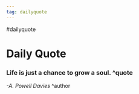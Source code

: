 ```yaml
---
tag: dailyquote
---
```


#dailyquote

# Daily Quote

### Life is just a chance to grow a soul. ^quote
*-A. Powell Davies* ^author

